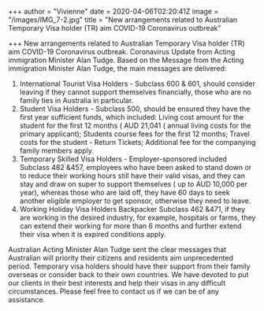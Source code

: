+++
author = "Vivienne"
date = 2020-04-06T02:20:41Z
image = "/images/IMG_7-2.jpg"
title = "New arrangements related to Australian Temporary Visa holder (TR) aim COVID-19 Coronavirus outbreak"

+++
New arrangements related to Australian Temporary Visa holder (TR) aim COVID-19 Coronavirus outbreak. Coronavirus Update from Acting immigration Minister Alan Tudge. Based on the Message from the Acting immigration Minister Alan Tudge, the main messages are delivered:

1. International Tourist Visa Holders - Subclass 600 & 601, should consider leaving if they cannot support themselves financially, those who are no family ties in Australia in particular.
2. Student Visa Holders - Subclass 500, should be ensured they have the first year sufficient funds, which included: Living cost amount for the student for the first 12 months ( AUD 21,041 ( annual living costs for the primary applicant); Students course fees for the first 12 months; Travel costs for the student - Return Tickets; Additional fee for the companying family members apply.
3. Temporary Skilled Visa Holders - Employer-sponsored included Subclass 482 &457, employees who have been asked to stand down or to reduce their working hours still have their valid visas, and they can stay and draw on super to support themselves ( up to AUD 10,000 per year), whereas those who are laid off, they have 60 days to seek another eligible employer to get sponsor, otherwise they need to leave.
4. Working Holiday Visa Holders Backpacker Subclass 462 &471, if they are working in the desired industry, for example, hospitals or farms, they can extend their working for more than 6 months and further extend their visa when it is expired conditions apply.

Australian Acting Minister Alan Tudge sent the clear messages that Australian will priority their citizens and residents aim unprecedented period. Temporary visa holders should have their support from their family overseas or consider back to their own countries. We have devoted to put our clients in their best interests and help their visas in any difficult circumstances. Please feel free to contact us if we can be of any assistance.